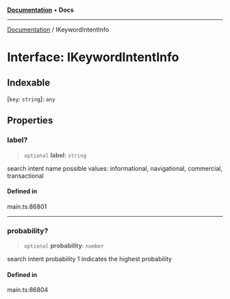 [**Documentation**](../README.md) • **Docs**

***

[Documentation](../globals.md) / IKeywordIntentInfo

# Interface: IKeywordIntentInfo

## Indexable

 \[`key`: `string`\]: `any`

## Properties

### label?

> `optional` **label**: `string`

search intent name
possible values: informational, navigational, commercial, transactional

#### Defined in

main.ts:86801

***

### probability?

> `optional` **probability**: `number`

search intent probability
1 indicates the highest probability

#### Defined in

main.ts:86804
